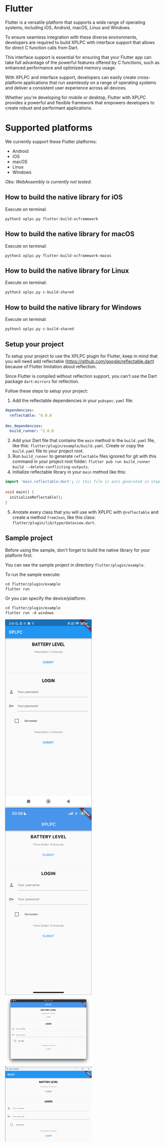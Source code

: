 # Flutter

Flutter is a versatile platform that supports a wide range of operating systems, including iOS, Android, macOS, Linux and Windows.

To ensure seamless integration with these diverse environments, developers are required to build XPLPC with interface support that allows for direct C function calls from Dart.

This interface support is essential for ensuring that your Flutter app can take full advantage of the powerful features offered by C functions, such as enhanced performance and optimized memory usage.

With XPLPC and interface support, developers can easily create cross-platform applications that run seamlessly on a range of operating systems and deliver a consistent user experience across all devices.

Whether you're developing for mobile or desktop, Flutter with XPLPC provides a powerful and flexible framework that empowers developers to create robust and performant applications.

# Supported platforms

We currently support these Flutter platforms:

*   Android
*   iOS
*   macOS
*   Linux
*   Windows

*Obs: WebAssembly is currently not tested.*

## How to build the native library for iOS

Execute on terminal:

    python3 xplpc.py flutter-build-xcframework

## How to build the native library for macOS

Execute on terminal:

    python3 xplpc.py flutter-build-xcframework-macos

## How to build the native library for Linux

Execute on terminal:

    python3 xplpc.py c-build-shared

## How to build the native library for Windows

Execute on terminal:

    python3 xplpc.py c-build-shared

## Setup your project

To setup your project to use the XPLPC plugin for Flutter, keep in mind that you will need add reflectable (https://github.com/google/reflectable.dart) because of Flutter limitation about reflection.

Since Flutter is compiled without reflection support, you can't use the Dart package `dart:mirrors` for reflection.

Follow these steps to setup your project:

1.  Add the reflectable dependencies in your `pubspec.yaml` file:

```yaml
dependencies:
  reflectable: ^4.0.0`
  
dev_dependencies:
  build_runner: ^2.0.0
```

2.  Add your Dart file that contains the `main` method in the `build.yaml` file, like this: `flutter/plugin/example/build.yaml`. Create or copy the `build.yaml` file to your project root.
3.  Run `build_runner` to generate `reflectable` files ignored for git with this command in your project root folder: `flutter pub run build_runner build --delete-conflicting-outputs`.
4.  Initialize reflectable library in your `main` method like this:

```dart
import 'main.reflectable.dart'; // this file is auto generated in step 3

void main() {
  initializeReflectable();
}
```

5.  Anotate every class that you will use with XPLPC with `@reflectable` and create a method `fromJson`, like this class: `flutter/plugin/lib/type/dataview.dart`.

## Sample project

Before using the sample, don't forget to build the native library for your platform first.

You can see the sample project in directory `flutter/plugin/example`.

To run the sample execute:

```
cd flutter/plugin/example
flutter run
```

Or you can specify the device/platform:

```
cd flutter/plugin/example
flutter run -d windows
```

<img width="280" src="https://github.com/xplpc/xplpc/blob/main/extras/images/screenshot-flutter-android.png?raw=true">

<img width="280" src="https://github.com/xplpc/xplpc/blob/main/extras/images/screenshot-flutter-ios.png?raw=true">

<img width="280" src="https://github.com/xplpc/xplpc/blob/main/extras/images/screenshot-flutter-macos.png?raw=true">

<img width="280" src="https://github.com/xplpc/xplpc/blob/main/extras/images/screenshot-flutter-windows.png?raw=true">
